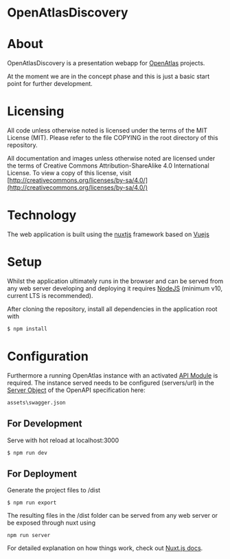 # OpenAtlasDiscovery

# About

OpenAtlasDiscovery is a presentation webapp for [OpenAtlas](https://openatlas.eu) projects.

At the moment we are in the concept phase and this is just a basic start point for further
development.

# Licensing

All code unless otherwise noted is licensed under the terms of the MIT License (MIT).
Please refer to the file COPYING in the root directory of this repository.

All documentation and images unless otherwise noted are licensed under the terms of Creative Commons
Attribution-ShareAlike 4.0 International License.
To view a copy of this license, visit 
[http://creativecommons.org/licenses/by-sa/4.0/](http://creativecommons.org/licenses/by-sa/4.0/)

# Technology

The web application is built using the [nuxtjs](https://nuxtjs.org/) framework based
on [Vuejs](https://vuejs.org/)

# Setup

Whilst the application ultimately runs in the browser and can be served from any web server
developing and deploying it requires [NodeJS](https://nodejs.org/en/about/releases/)
(minimum v10, current LTS is recommended).

After cloning the repository, install all dependencies in the application root with
```bash
$ npm install
```

# Configuration

Furthermore a running OpenAtlas instance with an activated
[API Module](https://demo.openatlas.eu/static/manual/tools/api.html) is required.
The instance served needs to be configured (servers/url) in the
[Server Object](https://swagger.io/specification/#server-object) of
the OpenAPI specification here:
```
assets\swagger.json
``` 

## For Development

Serve with hot reload at localhost:3000
```
$ npm run dev
```

## For Deployment

Generate the project files to /dist
```
$ npm run export
```

The resulting files in the /dist folder can be served from any web server or be exposed through
nuxt using
```
npm run server
```
For detailed explanation on how things work, check out [Nuxt.js docs](https://nuxtjs.org).
